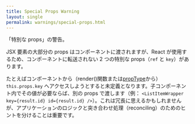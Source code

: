 ```yaml
---
title: Special Props Warning
layout: single
permalink: warnings/special-props.html
---
```


「特別な props」の警告。

JSX 要素の大部分の props はコンポーネントに渡されますが、React が使用するため、コンポーネントに転送されない 2 つの特別な props（`ref` と `key`）があります。

たとえばコンポーネントから（render()関数または[propType](/docs/typechecking-with-proptypes.html#proptypes)から）`this.props.key` へアクセスしようとすると未定義となります。子コンポーネント内でその値が必要ならば、別の props で渡します（例： `<ListItemWrapper key={result.id} id={result.id} />`）。これは冗長に思えるかもしれませんが、アプリケーションのロジックと突き合わせ処理（reconciling）のためのヒントを分けることは重要です。
